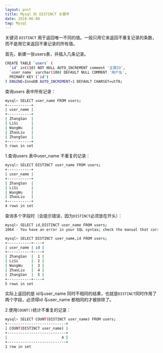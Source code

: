 ```yaml
---
layout: post
title: Mysql 的 DISTINCT 关键字
date: 2018-06-08
tag: Mysql
---
```


关键词 `DISTINCT` 用于返回唯一不同的值。一般只用它来返回不重复记录的条数，而不是用它来返回不重记录的所有值。

首先，新建一张users表，并插入几条记录。
```bash
CREATE TABLE `users` (
  `id` int(10) NOT NULL AUTO_INCREMENT comment '主键ID',
  `user_name` varchar(100) DEFAULT NULL COMMENT '用户名',
  PRIMARY KEY (`id`)
) ENGINE=InnoDB AUTO_INCREMENT=1 DEFAULT CHARSET=utf8;
```

查询users 表中所有记录：
```bash
mysql> SELECT user_name FROM users;
+-----------+
| user_name |
+-----------+
| ZhangSan  |
| LiSi      |
| WangWu    |
| ZhaoLiu   |
| ZhangSan  |
+-----------+
5 rows in set
```

1.查询users 表中user_name 不重复的记录：
```bash
mysql> SELECT DISTINCT user_name FROM users;
+-----------+
| user_name |
+-----------+
| ZhangSan  |
| LiSi      |
| WangWu    |
| ZhaoLiu   |
+-----------+
4 rows in set
```

查询多个字段时（会提示错误，因为`DISTINCT`必须放在开头）：
```bash
mysql> SELECT id,DISTINCT user_name FROM users;
1064 - You have an error in your SQL syntax; check the manual that corresponds to your MariaDB server version for the right syntax to use near 'DISTINCT user_name FROM users' at line 1

mysql> SELECT DISTINCT user_name,id FROM users;
+-----------+----+
| user_name | id |
+-----------+----+
| ZhangSan  |  1 |
| LiSi      |  2 |
| WangWu    |  3 |
| ZhaoLiu   |  4 |
| ZhangSan  |  5 |
+-----------+----+
5 rows in set
```
实际上返回的是 id与user_name 同时不相同的结果，也就是`DISTINCT`同时作用了两个字段，必须得id 与user_name 都相同的才被排除了。

2.使用`COUNT()`统计不重复的记录：
```bash
mysql> SELECT COUNT(DISTINCT user_name) FROM users;
+---------------------------+
| COUNT(DISTINCT user_name) |
+---------------------------+
|                         4 |
+---------------------------+
1 row in set
```
